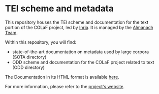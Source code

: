 # TEI scheme and metadata

This repository houses the TEI scheme and documentation for the text portion of the COLaF project, led by [Inria](https://www.inria.fr/fr). It is managed by the [Almanach Team](https://almanach.inria.fr/index-en.html). 

Within this repository, you will find:

- state-of-the-art documentation on metadata used by large corpora (SOTA directory)
- ODD scheme and documentation for the COLaF project related to text (ODD directory)

The Documentation in its HTML format is available [here](https://defi-colaf.github.io/metadata/TEI/ODD.html).


For more information, please refer to the [project's website](https://colaf.huma-num.fr/).

